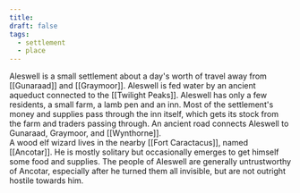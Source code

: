 ```yaml
---
title: 
draft: false
tags:
  - settlement
  - place
---
```

Aleswell is a small settlement about a day's worth of travel away from [[Gunaraad]] and [[Graymoor]]. Aleswell is fed water by an ancient aqueduct connected to the [[Twilight Peaks]]. Aleswell has only a few residents, a small farm, a lamb pen and an inn. Most of the settlement's money and supplies pass through the inn itself, which gets its stock from the farm and traders passing through. An ancient road connects Aleswell to Gunaraad, Graymoor, and [[Wynthorne]].<br>
A wood elf wizard lives in the nearby [[Fort Caractacus]], named [[Ancotar]]. He is mostly solitary but occasionally emerges to get himself some food and supplies. The people of Aleswell are generally untrustworthy of Ancotar, especially after he turned them all invisible, but are not outright hostile towards him.